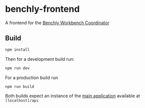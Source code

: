# benchly-frontend

A frontend for the [Benchly Workbench Coordinator](https://github.com/spinfo/benchly)

## Build

```bash
npm install
```

Then for a development build run:

``` bash
npm run dev
```

For a production build run

``` bash
npm run build
```

Both builds expect an instance of the [main application](https://github.com/spinfo/benchly) available at `[localhost]/api`
